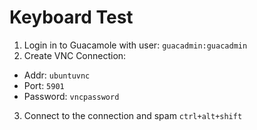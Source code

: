 # Keyboard Test
1) Login in to Guacamole with user: `guacadmin:guacadmin`
2) Create VNC Connection:
- Addr: `ubuntuvnc`
- Port: `5901`
- Password: `vncpassword`
3) Connect to the connection and spam `ctrl+alt+shift`

